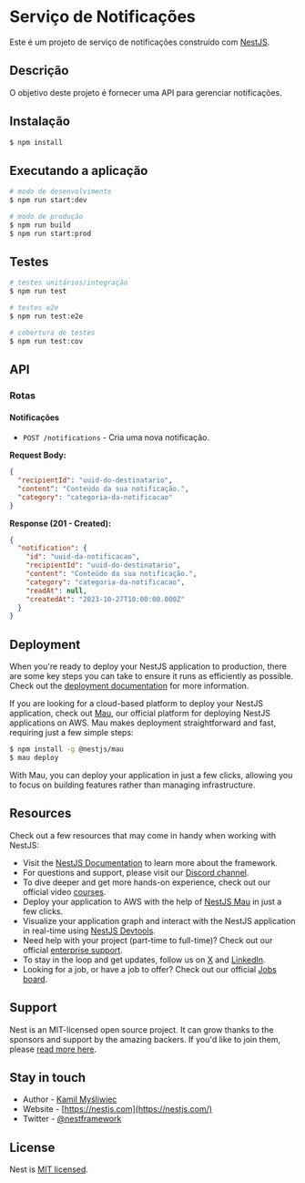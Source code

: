 # Serviço de Notificações

Este é um projeto de serviço de notificações construído com [NestJS](https://nestjs.com/).

## Descrição

O objetivo deste projeto é fornecer uma API para gerenciar notificações.

## Instalação

```bash
$ npm install
```

## Executando a aplicação

```bash
# modo de desenvolvimento
$ npm run start:dev

# modo de produção
$ npm run build
$ npm run start:prod
```

## Testes

```bash
# testes unitários/integração
$ npm run test

# testes e2e
$ npm run test:e2e

# cobertura de testes
$ npm run test:cov
```

## API

### Rotas

#### Notificações

- `POST /notifications` - Cria uma nova notificação.

**Request Body:**

```json
{
  "recipientId": "uuid-do-destinatario",
  "content": "Conteúdo da sua notificação.",
  "category": "categoria-da-notificacao"
}
```

**Response (201 - Created):**

```json
{
  "notification": {
    "id": "uuid-da-notificacao",
    "recipientId": "uuid-do-destinatario",
    "content": "Conteúdo da sua notificação.",
    "category": "categoria-da-notificacao",
    "readAt": null,
    "createdAt": "2023-10-27T10:00:00.000Z"
  }
}
```

## Deployment

When you're ready to deploy your NestJS application to production, there are some key steps you can take to ensure it runs as efficiently as possible. Check out the [deployment documentation](https://docs.nestjs.com/deployment) for more information.

If you are looking for a cloud-based platform to deploy your NestJS application, check out [Mau](https://mau.nestjs.com), our official platform for deploying NestJS applications on AWS. Mau makes deployment straightforward and fast, requiring just a few simple steps:

```bash
$ npm install -g @nestjs/mau
$ mau deploy
```

With Mau, you can deploy your application in just a few clicks, allowing you to focus on building features rather than managing infrastructure.

## Resources

Check out a few resources that may come in handy when working with NestJS:

- Visit the [NestJS Documentation](https://docs.nestjs.com) to learn more about the framework.
- For questions and support, please visit our [Discord channel](https://discord.gg/G7Qnnhy).
- To dive deeper and get more hands-on experience, check out our official video [courses](https://courses.nestjs.com/).
- Deploy your application to AWS with the help of [NestJS Mau](https://mau.nestjs.com) in just a few clicks.
- Visualize your application graph and interact with the NestJS application in real-time using [NestJS Devtools](https://devtools.nestjs.com).
- Need help with your project (part-time to full-time)? Check out our official [enterprise support](https://enterprise.nestjs.com).
- To stay in the loop and get updates, follow us on [X](https://x.com/nestframework) and [LinkedIn](https://linkedin.com/company/nestjs).
- Looking for a job, or have a job to offer? Check out our official [Jobs board](https://jobs.nestjs.com).

## Support

Nest is an MIT-licensed open source project. It can grow thanks to the sponsors and support by the amazing backers. If you'd like to join them, please [read more here](https://docs.nestjs.com/support).

## Stay in touch

- Author - [Kamil Myśliwiec](https://twitter.com/kammysliwiec)
- Website - [https://nestjs.com](https://nestjs.com/)
- Twitter - [@nestframework](https://twitter.com/nestframework)

## License

Nest is [MIT licensed](https://github.com/nestjs/nest/blob/master/LICENSE).
